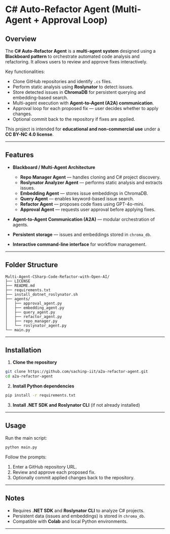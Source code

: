 # C# Auto-Refactor Agent (Multi-Agent + Approval Loop)

## Overview

The **C# Auto-Refactor Agent** is a **multi-agent system** designed using a **Blackboard pattern** to orchestrate automated code analysis and refactoring. It allows users to review and approve fixes interactively.

Key functionalities:

- Clone GitHub repositories and identify `.cs` files.  
- Perform static analysis using **Roslynator** to detect issues.  
- Store detected issues in **ChromaDB** for persistent querying and embedding-based search.  
- Multi-agent execution with **Agent-to-Agent (A2A) communication**.  
- Approval loop for each proposed fix — user decides whether to apply changes.  
- Optional commit back to the repository if fixes are applied.

This project is intended for **educational and non-commercial use** under a **CC BY-NC 4.0 license**.

---

## Features

- **Blackboard / Multi-Agent Architecture**
  - **Repo Manager Agent** — handles cloning and C# project discovery.  
  - **Roslynator Analyzer Agent** — performs static analysis and extracts issues.  
  - **Embedding Agent** — stores issue embeddings in ChromaDB.  
  - **Query Agent** — enables keyword-based issue search.  
  - **Refactor Agent** — proposes code fixes using GPT-4o-mini.  
  - **Approval Agent** — requests user approval before applying fixes.

- **Agent-to-Agent Communication (A2A)** — modular orchestration of agents.  
- **Persistent storage** — issues and embeddings stored in `chroma_db`.  
- **Interactive command-line interface** for workflow management.  

---

## Folder Structure

```
Multi-Agent-CSharp-Code-Refactor-with-Open-AI/
├── LICENSE
├── README.md
├── requirements.txt
├── install_dotnet_roslynator.sh
├── agents/
│   ├── approval_agent.py
│   ├── embedding_agent.py
│   ├── query_agent.py
│   ├── refactor_agent.py
│   ├── repo_manager.py
│   └── roslynator_agent.py
└── main.py
```

---

## Installation

1. **Clone the repository**

```bash
git clone https://github.com/sachinp-iit/a2a-refactor-agent.git
cd a2a-refactor-agent
```

2. **Install Python dependencies**

```bash
pip install -r requirements.txt
```

3. **Install .NET SDK and Roslynator CLI** (if not already installed)

---

## Usage

Run the main script:

```bash
python main.py
```

Follow the prompts:

1. Enter a GitHub repository URL.  
2. Review and approve each proposed fix.  
3. Optionally commit applied changes back to the repository.  

---

## Notes

- Requires **.NET SDK** and **Roslynator CLI** to analyze C# projects.  
- Persistent data (issues and embeddings) is stored in `chroma_db`.  
- Compatible with **Colab** and local Python environments.  

---

